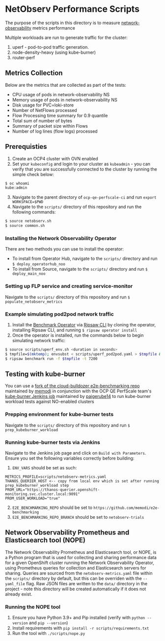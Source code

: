 # NetObserv Performance Scripts
The purpose of the scripts in this directory is to measure [network-observability](https://github.com/netobserv/network-observability-operator) metrics performance

Multiple workloads are run to generate traffic for the cluster:
1. uperf - pod-to-pod traffic generation.
2. node-density-heavy (using kube-burner)
3. router-perf

## Metrics Collection
Below are the metrics that are collected as part of the tests:
* CPU usage of pods in network-observability NS
* Memory usage of pods in network-observability NS
* Disk usage for PVC=loki-store
* Number of NetFlows processed
* Flow Processing time summary for 0.9 quantile
* Total sum of number of bytes 
* Summary of packet size within Flows
* Number of log lines (flow logs) processed

## Prerequisties
1. Create an OCP4 cluster with OVN enabled
2. Set your `kubeconfig` and login to your cluster as `kubeadmin` - you can verify that you are successfully connected to the cluster by running the simple check below:
```bash
$ oc whoami
kube:admin
```
3. Navigate to the parent directory of `ocp-qe-perfscale-ci` and run `export WORKSPACE=$PWD`
4. Navigate to the `scripts/` directory of this repository and run the following commands:
```bash
$ source netobserv.sh
$ source common.sh
```

### Installing the Network Observability Operator
There are two methods you can use to install the operator:
- To install from Operator Hub, navigate to the `scripts/` directory and run `$ deploy_operatorhub_noo`
- To install from Source, navigate to the `scripts/` directory and run `$ deploy_main_noo`

### Setting up FLP service and creating service-monitor
Navigate to the `scripts/` directory of this repository and run `$ populate_netobserv_metrics`

### Example simulating pod2pod network traffic
1. Install the [Benchmark Operator](https://github.com/cloud-bulldozer/benchmark-operator) via [Ripsaw CLI](https://github.com/cloud-bulldozer/benchmark-operator/tree/master/cli) by cloning the operator, installing Ripsaw CLI, and running `$ ripsaw operator install`
2. Once the operator is installed, run the commands below to begin simulating network traffic:
```bash
$ source scripts/uperf_env.sh <duration in seconds>
$ tmpfile=$(mktemp); envsubst < scripts/uperf_pod2pod.yaml > $tmpfile && echo $tmpfile
$ ripsaw benchmark run -f $tmpfile -t 7200
```

## Testing with kube-burner
You can use a [fork of the cloud-bulldozer e2e-benchmarking repo](https://github.com/memodi/e2e-benchmarking) maintained by [memodi](https://github.com/memodi) 
in conjunction with the OCP QE PerfScale team's [kube-burner Jenkins job](https://mastern-jenkins-csb-openshift-qe.apps.ocp-c1.prod.psi.redhat.com/job/scale-ci/job/e2e-benchmarking-multibranch-pipeline/job/kube-burner/) maintained by [paigerube14](https://github.com/paigerube14) to run kube-burner workload tests against NO-enabled clusters

### Prepping environment for kube-burner tests
Navigate to the `scripts/` directory of this repository and run `$ prep_kubeburner_workload`

### Running kube-burner tests via Jenkins
Navigate to the Jenkins job page and click on `Build with Parameters`. Ensure you set the following variables correctly before building:
1. `ENV_VARS` should be set as such:
```
METRICS_PROFILE=scripts/netobserv-metrics.yaml
THANOS_QUERIER_HOST <-- copy from local env which is set after running prep_kubeburner_workload step
PROM_URL="https://thanos-querier.openshift-monitoring.svc.cluster.local:9091"
PROM_USER_WORKLOAD="true"
```
2. `E2E_BENCHMARKING_REPO` should be set to `https://github.com/memodi/e2e-benchmarking`
3. `E2E_BENCHMARKING_REPO_BRANCH` should be set to `netobserv-trials`

## Network Observability Prometheus and Elasticsearch tool (NOPE)
The Network Observability Prometheus and Elasticsearch tool, or NOPE, is a Python program that is used for collecting and sharing performance data for a given OpenShift cluster running the Network Observability Operator, using Prometheus queries for collection and Elasticsearch servers for sharing. Queries are sourced from the `netobserv-metrics.yaml` file within the `scripts/` directory by default, but this can be overriden with the `--yaml_file` flag. Raw JSON files are written to the `data/` directory in the project - note this directory will be created automatically if it does not already exist.

### Running the NOPE tool
1. Ensure you have Python 3.9+ and Pip installed (verify with `python --version` and `pip --version`)
2. Install requirements with `pip install -r scripts/requirements.txt`
3. Run the tool with `./scripts/nope.py`
